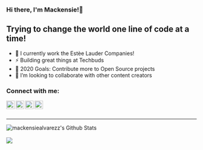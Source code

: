 ### Hi there, I'm Mackensie!👋

## Trying to change the world one line of code at a time!
- 🔭 I currently work the Estèe Lauder Companies!
- ⚡  Building great things at Techbuds
- 🥅 2020 Goals: Contribute more to Open Source projects
- 👯 I’m looking to collaborate with other content creators

### Connect with me:

[<img align="left" alt="codeSTACKr | YouTube" width="22px" src="https://cdn.jsdelivr.net/npm/simple-icons@v3/icons/youtube.svg" />][youtube]
[<img align="left" alt="codeSTACKr | Twitter" width="22px" src="https://cdn.jsdelivr.net/npm/simple-icons@v3/icons/twitter.svg" />][twitter]
[<img align="left" alt="codeSTACKr | LinkedIn" width="22px" src="https://cdn.jsdelivr.net/npm/simple-icons@v3/icons/linkedin.svg" />][linkedin]
[<img align="left" alt="codeSTACKr | Instagram" width="22px" src="https://cdn.jsdelivr.net/npm/simple-icons@v3/icons/instagram.svg" />][instagram]

<br />
<br />

---

<img align="left" alt="mackensiealvarezz's Github Stats" src="https://github-readme-stats.vercel.app/api?username=mackensiealvarezz&show_icons=true&hide_border=true" />

<br />
<br />

<img align="left" src="https://github-readme-mediumlist.vercel.app/user/mackensiealvarez" />


[twitter]: https://twitter.com/greymattermack
[youtube]: https://youtube.com/channel/UCz1dtX42YFcHvxkIlYJq82A
[instagram]: https://instagram.com/mackensiealvarezz
[linkedin]: https://linkedin.com/in/mackensiealvarez
